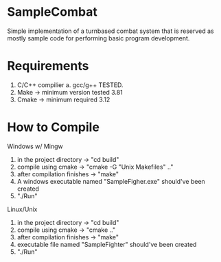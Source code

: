# SampleCombat
Simple implementation of a turnbased combat system that is reserved as mostly sample code
for performing basic program development.

# Requirements
1. C/C++ compilier
  a. gcc/g++ TESTED.
2. Make -> minimum version tested 3.81
3. Cmake -> minimum required 3.12

# How to Compile
Windows w/ Mingw
1. in the project directory -> "cd build"
2. compile using cmake -> "cmake -G "Unix Makefiles" .."
3. after compilation finishes -> "make"
4. A windows executable named "SampleFigher.exe" should've been created
5. "./Run"

Linux/Unix
1. in the project directory -> "cd build"
2. compile using cmake -> "cmake .."
3. after compilation finishes -> "make"
4. executable file named "SampleFighter" should've been created
5. "./Run"
